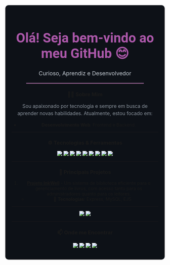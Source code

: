 
<div align="center" style="background-color: #0d1117; padding: 20px; border-radius: 10px;">


<h1 align="center" style="color: #ac58aa; font-family: 'Roboto', sans-serif; font-size: 3em;">Olá! Seja bem-vindo ao meu GitHub 😊</h1>


<p align="center" style="color: #c9d1d9; font-size: 1.25em;">Curioso, Aprendiz e Desenvolvedor</p>


<hr style="border-top: 2px solid #be7abb; width: 80%; margin-top: 20px;">



### 🧑‍💻 Sobre Mim

<p style="color: #8b949e; font-size: 1.1em; line-height: 1.5;">
Sou apaixonado por tecnologia e sempre em busca de aprender novas habilidades. Atualmente, estou focado em:
</p>

- **Desenvolvimento Web**: Frontend e Backend.

---



### ⚙️ Tecnologias & Ferramentas

<p style="color: #8b949e;">
<img src="https://img.shields.io/badge/-JavaScript-f7df1e?style=for-the-badge&logo=javascript&logoColor=black">
<img src="https://img.shields.io/badge/-Node.js-339933?style=for-the-badge&logo=node.js&logoColor=white">
<img src="https://img.shields.io/badge/MySQL-00000F?style=for-the-badge&logo=mysql&logoColor=white">
<img src="https://img.shields.io/badge/-React-61DAFB?style=for-the-badge&logo=react&logoColor=black">
<img src="https://img.shields.io/badge/Figma-F24E1E?style=for-the-badge&logo=figma&logoColor=white">
<img src="https://img.shields.io/badge/HTML5-E34F26?style=for-the-badge&logo=html5&logoColor=white">
<img src="https://img.shields.io/badge/CSS3-1572B6?style=for-the-badge&logo=css3&logoColor=white">
<img src="https://img.shields.io/badge/Tailwind_CSS-38B2AC?style=for-the-badge&logo=tailwind-css&logoColor=white">
<img src="https://img.shields.io/badge/Bootstrap-563D7C?style=for-the-badge&logo=bootstrap&logoColor=white">
</p>

---



### 📂 Principais Projetos

1. [**Projeto InkWell**](https://github.com/GuilhermeDaviNascimento/ProjetoInkWell) - Um sistema de biblioteca eficiente para o gerenciamento de livros, com acesso tanto para os administradores quanto para os leitores.
   - 🚀 **Tecnologias**: Express, MySQL, EJS
   
---


<div align="center">
<img src="https://github-readme-stats.vercel.app/api?username=GuilhermeDaviNascimento&show_icons=true&theme=github_dark&title_color=be7abb&text_color=be7abb&bg_color=0d1117&icon_color=be7abb">
<img src="https://github-readme-streak-stats.herokuapp.com/?user=GuilhermeDaviNascimento&theme=github-dark&background=0d1117&stroke=be7abb&ring=be7abb&fire=ff7b72&currStreakLabel=be7abb">
</div>

---


### 📫 Onde me Encontrar

<p align="center">
<a href="mailto:gdsn1@aluno.ifal.edu.br"><img src="https://img.shields.io/badge/-Email-58a6ff?style=for-the-badge&logo=gmail&logoColor=white"></a>
<a href="https://www.linkedin.com/"><img src="https://img.shields.io/badge/-LinkedIn-0077b5?style=for-the-badge&logo=linkedin&logoColor=white"></a>
<a href="https://www.instagram.com/gilermekkj"><img src="https://img.shields.io/badge/Instagram-E4405F?style=for-the-badge&logo=instagram&logoColor=white"></a>
<a href="https://wa.me/81985649307"><img src="https://img.shields.io/badge/WhatsApp-25D366?style=for-the-badge&logo=whatsapp&logoColor=white"></a>
</p>

</div>
